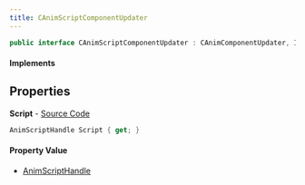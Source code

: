 ```yaml
---
title: CAnimScriptComponentUpdater
---
```


```csharp
public interface CAnimScriptComponentUpdater : CAnimComponentUpdater, ISchemaClass<CAnimComponentUpdater>, ISchemaClass<CAnimScriptComponentUpdater>, ISchemaField, ISchemaClass, INativeHandle
```

#### Implements

## Properties

**Script** - [Source Code](https://github.com/swiftly-solution/swiftlys2/blob/master/managed/src/SwiftlyS2.Generated/Schemas/Interfaces/CAnimScriptComponentUpdater.cs#L16)

```csharp
AnimScriptHandle Script { get; }
```

#### Property Value

- [AnimScriptHandle](/docs/api/shared/schemadefinitions/animscripthandle)

